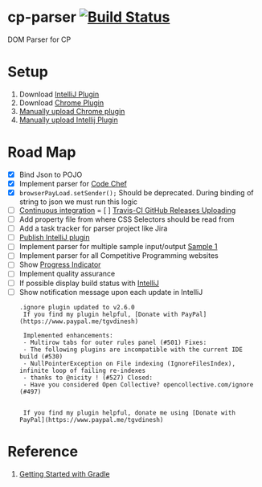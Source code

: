 # cp-parser [![Build Status](https://travis-ci.org/tgvdinesh/cp-parser.svg?branch=new-template-adaptation)](https://travis-ci.org/tgvdinesh/cp-parser)
DOM Parser for CP


# Setup
1. Download [IntelliJ Plugin](https://github.com/tgvdinesh/cp-parser/releases/tag/1.0)
2. Download [Chrome Plugin](https://github.com/jmerle/chelper-companion/tree/feature/universal)
3. [Manually upload Chrome plugin](https://developer.chrome.com/extensions/getstarted#manifest)
4. [Manually upload Intellij Plugin](https://www.jetbrains.com/help/idea/installing-a-plugin-from-disk.html)


# Road Map
- [x] Bind Json to POJO
- [x] Implement parser for [Code Chef](https://www.codechef.com/)
- [x] ```browserPayLoad.setSender();``` Should be deprecated. During binding of string to json we must run this logic
- [ ] [Continuous integration](https://github.com/marketplace/category/continuous-integration)
= [ ] [Travis-CI GitHub Releases Uploading](https://docs.travis-ci.com/user/deployment/releases/)
- [ ] Add property file from where CSS Selectors should be read from
- [ ] Add a task tracker for parser project like Jira
- [ ] [Publish IntelliJ plugin](https://www.jetbrains.org/intellij/sdk/docs/basics/getting_started/publishing_plugin.html)
- [ ] Implement parser for multiple sample input/output [Sample 1](https://www.hackerrank.com/challenges/30-conditional-statements/problem)
- [ ] Implement parser for all Competitive Programming websites
- [ ] Show [Progress Indicator](https://github.com/JetBrains/intellij-community/search?utf8=%E2%9C%93&q=ProgressIndicator&type=)
- [ ] Implement quality assurance
- [ ] If possible display build status with [IntelliJ](https://confluence.jetbrains.com/display/ALL/JetBrains+on+GitHub)
- [ ] Show notification message upon each update in IntelliJ
    ```
    .ignore plugin updated to v2.6.0 
     If you find my plugin helpful, [Donate with PayPal](https://www.paypal.me/tgvdinesh)
     
     Implemented enhancements:
     - Multirow tabs for outer rules panel (#501) Fixes:
     - The following plugins are incompatible with the current IDE build (#530)
     - NullPointerException on File indexing (IgnoreFilesIndex), infinite loop of failing re-indexes
     - thanks to @nicity ! (#527) Closed:
     - Have you considered Open Collective? opencollective.com/ignore (#497)  
    
    
     If you find my plugin helpful, donate me using [Donate with PayPal](https://www.paypal.me/tgvdinesh)
     ```

# Reference
1. [Getting Started with Gradle](http://www.jetbrains.org/intellij/sdk/docs/tutorials/build_system/prerequisites.html)